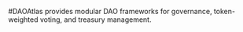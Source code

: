 #DAOAtlas provides modular DAO frameworks for governance, token-weighted voting, and treasury management.
